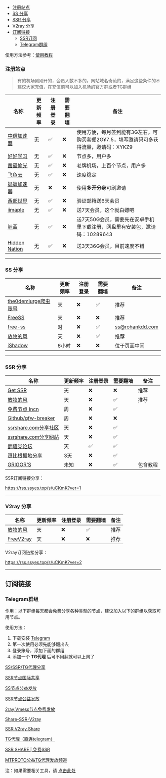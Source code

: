 - [注册站点](#注册站点)
- [SS 分享](#ss-分享)
- [SSR 分享](#ssr-分享)
- [V2ray 分享](#v2ray-分享)
- [订阅链接](#订阅链接)
	- [SSR订阅](#ssr订阅)
	- [Telegram群组](#telegram群组)


使用方法参考：[使用教程](README.md#使用教程)


### 注册站点

> 有的机场刚刚开的，会员人数不多的，网站域名奇葩的，满足这些条件的不建议大家充值，在充值前可以加入机场的官方群或者TG群组

| 名称                                                         | 更新频率 | 注册登录 | 需要翻墙 | 备注         |
| ------------------------------------------------------------ | -------- | -------- | -------- | ------------ |
| [中信加速器](https://api.233fly.com:39786/)     | 无       | ✅        | ❌       | 使用方便，每月签到能有3G左右，可购买套餐2G¥7.5，填写邀请码可多获得流量，邀请码：XYKZ9         |
| [好好学习](https://edu.upday.xyz/register?aff=73688)         | 无       | ✅        | ❌        | 节点多，用户多         |
| [凿壁偷光](https://hi.ssrcf.top/auth/register?code=007)     | 无       | ✅        | ❌       | 老牌机场，上百个节点，用户多         |
| [飞鱼云](https://yuyu.cool/register?aff=3026)         | 无       | ✅        | ❌        | 速度稳定         |
| [蚂蚁加速器](https://ant.antss029.com/)         | 无       | ❌        | ❌        | 使用**多开分身**可刷邀请         |
| [西部世界](https://xbsj9895.xyz/i/iv200315/NYyp0Iw)         | 无       | ✅        | ❌        | 验证邮箱送6天会员        |
| [iimaple](https://cloud.iimaple.com/auth/register?code=jI7A)         | 无       | ✅        | ❌        | 送7天会员，这个就白嫖吧 |
| [鲸蓝](https://jetstream.xyz/invite/10289643)         | 无       | ✅        | ❌        | 送7天50G会员，需要先在安卓手机里下载注册，网盘里有安装包，邀请码：10289643 |
| [Hidden Nation](https://hidden.blogdiy.net/auth/register?code=SFWk)         | 无       | ✅        | ❌        | 送3天36G会员，目前速度不错 |



---

### SS 分享

| 名称                                                         | 更新频率 | 注册登录 | 需要翻墙 | 备注         |
| ------------------------------------------------------------ | -------- | -------- | -------- | ------------ |
| [the0demiurge爬虫账号](http://ss.pythonic.life/)         | 天       | ❌        | ✅       | 推荐         |
| [FreeSS](https://my.freess.info/)         | 天       | ❌        | ❌        | 推荐         |
| [free-ss](https://free-ss.site/)                           | 时       | ❌        | ✅        | ss@rohankdd.com |
| [放牧的风](https://www.youneed.win/free-ss)         | 天       | ❌        | ✅        | 推荐         |
| [iShadow](https://get.ishadowx.biz/)                           | 6小时    | ❌        | ❌        | 位于页面中间 |

---

### SSR 分享

| 名称                                                         | 更新频率 | 注册登录 | 需要翻墙 | 备注         |
| ------------------------------------------------------------ | -------- | -------- | -------- | ------------ |
| [Get SSR](https://jichangdaquan.com/node/429.html)         | 天       | ❌        | ❌        | 推荐         |
| [放牧的风](https://www.youneed.win/free-ssr)         | 天       | ❌        | ✅        | 推荐         |
| [免费节点 Incn](https://lncn.org/)                           | 周       | ❌        | ✅        |            |
| [Github/gfw-breaker](https://github.com/gfw-breaker/ssr-accounts) | 周       | ❌        | ❌        |              |
| [ssrshare.com分享社区](https://www.ssrshare.com/forums/ssr-socks-v2ray.2/) | 天       | ❌        | ✅       |              |
| [ssrshare.com分享网站](https://www.ssrtool.com/tool/free_ssr) | 天       | ❌        | ✅        |              |
| [翻墙党论坛](https://fanqiangdang.com/)                      | 天       | ✅        | ✅        |              |
| [逗比根据地分享](https://doubibackup.com/95f80__8.html)   | 3天      | ❌        | ✅        |                                      |
| [GRIGOR'S](https://gdmi.weebly.com/3118523398online.html) | 未知     | ❌        | ✅       | 包含教程                             |


SSR订阅链接分享：

https://rss.ssyes.top/s/uCKmK?ver=1

---


### V2ray 分享

| 名称                                                         | 更新频率 | 注册登录 | 需要翻墙 | 备注         |
| ------------------------------------------------------------ | -------- | -------- | -------- | ------------ |
| [放牧的风](https://www.youneed.win/free-v2ray)               | 天       | ❌        | ✅        | 推荐                |
| [FreeV2ray](https://view.freev2ray.org/)               | 天       | ❌        | ❌        | 推荐                |

V2ray订阅链接分享：

https://rss.ssyes.top/s/uCKmK?ver=2

---

## 订阅链接

### Telegram群组

作用：以下群组每天都会免费分享各种类型的节点，建议加入以下的群组以获取可用节点。

使用方法：

1. 下载安装 [Telegram](https://telegram.org/)
2. 第一次使用必须先能够翻出去
3. 登录账号，添加下面的群组
4. 添加一个 **TG代理** 后可不用翻就可以上网了

[SS/SSR/TG代理分享](https://t.me/SSRSUB)

[SSR节点国际共享](https://t.me/ShadowsocksRssr)

[SS节点公益发放](https://t.me/ssList)

[SSR节点公益发放](https://t.me/ssrList)

[2ray,Vmess节点免费发放](https://t.me/V2List)

[Share-SSR-V2ray](https://t.me/Share-SSR-V2ray)

[SSR V2ray Share](https://t.me/freeshadowsock)

[TG代理（直连telegram）](https://t.me/socks5list)

[SSR SHARE | 免费SSR](https://t.me/gyjclub)

[MTPROTO公益TG代理发放频道](https://t.me/onessr)

注：如果需要相关工具，请 [点击此处](https://github.com/selierlin/fq)

